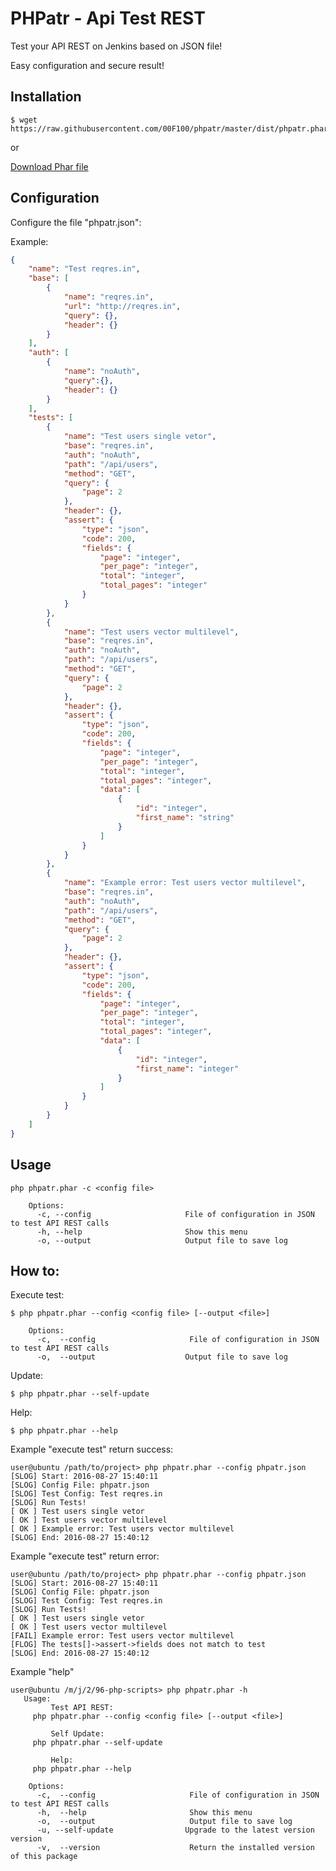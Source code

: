 
PHPatr - Api Test REST
========================================

Test your API REST on Jenkins based on JSON file!

Easy configuration and secure result!

Installation
--------------------

```
$ wget https://raw.githubusercontent.com/00F100/phpatr/master/dist/phpatr.phar
```

or

[Download Phar file](https://raw.githubusercontent.com/00F100/phpatr/master/dist/phpatr.phar)

Configuration
--------------------

Configure the file "phpatr.json":

Example:

```json
{
	"name": "Test reqres.in",
	"base": [
		{
			"name": "reqres.in",
			"url": "http://reqres.in",
			"query": {},
			"header": {}
		}
	],
	"auth": [
		{
			"name": "noAuth",
			"query":{},
			"header": {}
		}
	],
	"tests": [
		{
			"name": "Test users single vetor",
			"base": "reqres.in",
			"auth": "noAuth",
			"path": "/api/users",
			"method": "GET",
			"query": {
				"page": 2
			},
			"header": {},
			"assert": {
				"type": "json",
				"code": 200,
				"fields": {
					"page": "integer",
					"per_page": "integer",
					"total": "integer",
					"total_pages": "integer"
				}
			}
		},
		{
			"name": "Test users vector multilevel",
			"base": "reqres.in",
			"auth": "noAuth",
			"path": "/api/users",
			"method": "GET",
			"query": {
				"page": 2
			},
			"header": {},
			"assert": {
				"type": "json",
				"code": 200,
				"fields": {
					"page": "integer",
					"per_page": "integer",
					"total": "integer",
					"total_pages": "integer",
					"data": [
						{
							"id": "integer",
							"first_name": "string"
						}
					]
				}
			}
		},
		{
			"name": "Example error: Test users vector multilevel",
			"base": "reqres.in",
			"auth": "noAuth",
			"path": "/api/users",
			"method": "GET",
			"query": {
				"page": 2
			},
			"header": {},
			"assert": {
				"type": "json",
				"code": 200,
				"fields": {
					"page": "integer",
					"per_page": "integer",
					"total": "integer",
					"total_pages": "integer",
					"data": [
						{
							"id": "integer",
							"first_name": "integer"
						}
					]
				}
			}
		}
	]
}
```

Usage
--------------------

```
php phpatr.phar -c <config file>  

	Options:
	  -c, --config                     File of configuration in JSON to test API REST calls  
	  -h, --help                       Show this menu  
	  -o, --output                     Output file to save log 
```

How to:
--------------------

Execute test:

```
$ php phpatr.phar --config <config file> [--output <file>]

	Options:
	  -c,  --config                     File of configuration in JSON to test API REST calls  
	  -o,  --output                    Output file to save log  
```

Update:

```
$ php phpatr.phar --self-update
```

Help:

```
$ php phpatr.phar --help
```

Example "execute test" return success:

```
user@ubuntu /path/to/project> php phpatr.phar --config phpatr.json
[SLOG] Start: 2016-08-27 15:40:11 
[SLOG] Config File: phpatr.json 
[SLOG] Test Config: Test reqres.in 
[SLOG] Run Tests! 
[ OK ] Test users single vetor 
[ OK ] Test users vector multilevel 
[ OK ] Example error: Test users vector multilevel 
[SLOG] End: 2016-08-27 15:40:12 

```

Example "execute test" return error:

```
user@ubuntu /path/to/project> php phpatr.phar --config phpatr.json
[SLOG] Start: 2016-08-27 15:40:11 
[SLOG] Config File: phpatr.json 
[SLOG] Test Config: Test reqres.in 
[SLOG] Run Tests! 
[ OK ] Test users single vetor 
[ OK ] Test users vector multilevel 
[FAIL] Example error: Test users vector multilevel 
[FLOG] The tests[]->assert->fields does not match to test 
[SLOG] End: 2016-08-27 15:40:12 

```

Example "help"

```
user@ubuntu /m/j/2/96-php-scripts> php phpatr.phar -h
   Usage:
         Test API REST: 
	 php phpatr.phar --config <config file> [--output <file>]  

         Self Update: 
	 php phpatr.phar --self-update  

         Help: 
	 php phpatr.phar --help  

	Options:
	  -c,  --config                     File of configuration in JSON to test API REST calls  
	  -h,  --help                       Show this menu  
	  -o,  --output                     Output file to save log  
	  -u, --self-update                Upgrade to the latest version version  
	  -v,  --version                    Return the installed version of this package

```